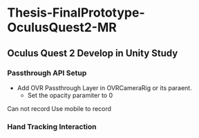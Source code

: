 # Thesis-FinalPrototype-OculusQuest2-MR

## Oculus Quest 2 Develop in Unity Study
### Passthrough API Setup
* Add OVR Passthrough Layer in OVRCameraRig or its paraent.
  * Set the opacity paramiter to 0

Can not record
Use mobile to record

### Hand Tracking Interaction

